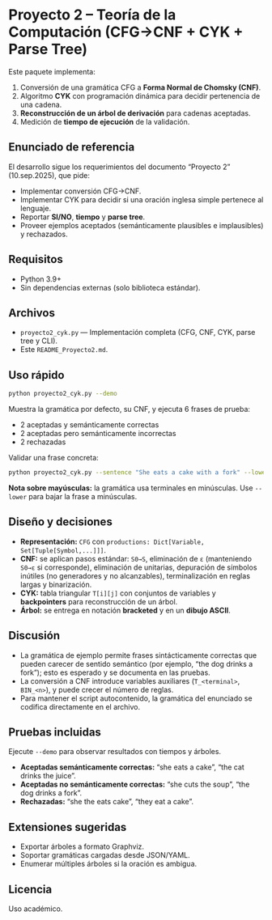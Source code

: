 
# Proyecto 2 – Teoría de la Computación (CFG→CNF + CYK + Parse Tree)

Este paquete implementa:
1) Conversión de una gramática CFG a **Forma Normal de Chomsky (CNF)**.
2) Algoritmo **CYK** con programación dinámica para decidir pertenencia de una cadena.
3) **Reconstrucción de un árbol de derivación** para cadenas aceptadas.
4) Medición de **tiempo de ejecución** de la validación.

## Enunciado de referencia
El desarrollo sigue los requerimientos del documento “Proyecto 2” (10.sep.2025), que pide:
- Implementar conversión CFG→CNF.
- Implementar CYK para decidir si una oración inglesa simple pertenece al lenguaje.
- Reportar **SI/NO**, **tiempo** y **parse tree**.
- Proveer ejemplos aceptados (semánticamente plausibles e implausibles) y rechazados.

## Requisitos
- Python 3.9+
- Sin dependencias externas (solo biblioteca estándar).

## Archivos
- `proyecto2_cyk.py` — Implementación completa (CFG, CNF, CYK, parse tree y CLI).
- Este `README_Proyecto2.md`.

## Uso rápido
```bash
python proyecto2_cyk.py --demo
```
Muestra la gramática por defecto, su CNF, y ejecuta 6 frases de prueba:  
- 2 aceptadas y semánticamente correctas  
- 2 aceptadas pero semánticamente incorrectas  
- 2 rechazadas

Validar una frase concreta:
```bash
python proyecto2_cyk.py --sentence "She eats a cake with a fork" --lower
```

**Nota sobre mayúsculas:** la gramática usa terminales en minúsculas. Use `--lower` para bajar la frase a minúsculas.

## Diseño y decisiones
- **Representación:** `CFG` con `productions: Dict[Variable, Set[Tuple[Symbol,...]]]`.
- **CNF:** se aplican pasos estándar: `S0→S`, eliminación de `ε` (manteniendo `S0→ε` si corresponde), eliminación de unitarias,
  depuración de símbolos inútiles (no generadores y no alcanzables), terminalización en reglas largas y binarización.
- **CYK:** tabla triangular `T[i][j]` con conjuntos de variables y **backpointers** para reconstrucción de un árbol.
- **Árbol:** se entrega en notación **bracketed** y en un **dibujo ASCII**.

## Discusión
- La gramática de ejemplo permite frases sintácticamente correctas que pueden carecer de sentido semántico
  (por ejemplo, “the dog drinks a fork”); esto es esperado y se documenta en las pruebas.
- La conversión a CNF introduce variables auxiliares (`T_<terminal>`, `BIN_<n>`), y puede crecer el número de reglas.
- Para mantener el script autocontenido, la gramática del enunciado se codifica directamente en el archivo.

## Pruebas incluidas
Ejecute `--demo` para observar resultados con tiempos y árboles.
- **Aceptadas semánticamente correctas:** “she eats a cake”, “the cat drinks the juice”.
- **Aceptadas no semánticamente correctas:** “she cuts the soup”, “the dog drinks a fork”.
- **Rechazadas:** “she the eats cake”, “they eat a cake”.

## Extensiones sugeridas
- Exportar árboles a formato Graphviz.
- Soportar gramáticas cargadas desde JSON/YAML.
- Enumerar múltiples árboles si la oración es ambigua.

## Licencia
Uso académico.
